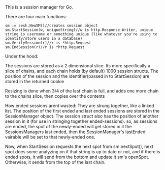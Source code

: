This is a session manager for Go.


There are four main functions:

	sm := sesh.NewSM()//creates session object
	sm.StartSession(w, uniqueString)//w is http.Response Writer, unique string is username or something unique (like whatever you're using to identify/store users in a database)
	sm.VerifySession(r)//r is *http.Request
	sm.EndSession(r)//r is *http.Request


Under the hood:

The sessions are stored as a 2 dimensional slice. Its more specifically a slice
of chains, and each chain holds (by default) 1000 session structs. The position
of the session and the identifier(passed in to StartSession) are stored in the 
returned cookie


Resizing is done when 3/4 of the last chain is full, and adds one more chain to the 
chains slice, then copies over the contents



How ended sessions arent wasted: They are strung together, like a linked list. 
The position of the first ended and last ended sessions are stored in the SessionManager 
object. The session struct also has the position of another session in it (for use in 
stringing together ended-sessions). so, as sessions are ended, the spot of the newly-ended 
will get stored in it the SessionsManagers last ended, then the SessionManager's lastEnded
vairable will be set to that newly-ended one. 

Now, when StartSession requests the next spot from sm.nextSpot(), next spot does some
analyzing on if that string is up to date or not, and if there is ended spots, it will
send from the bottom and update it sm's openSpot. Otherwise, it sends from the top of 
the last chain.



